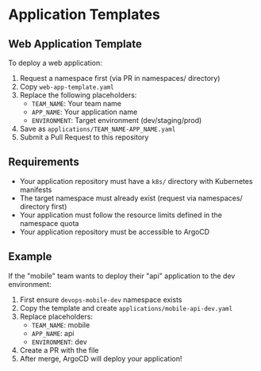 # Application Templates

## Web Application Template

To deploy a web application:

1. Request a namespace first (via PR in namespaces/ directory)
2. Copy `web-app-template.yaml`
3. Replace the following placeholders:
   - `TEAM_NAME`: Your team name
   - `APP_NAME`: Your application name
   - `ENVIRONMENT`: Target environment (dev/staging/prod)
4. Save as `applications/TEAM_NAME-APP_NAME.yaml`
5. Submit a Pull Request to this repository

## Requirements

- Your application repository must have a `k8s/` directory with Kubernetes manifests
- The target namespace must already exist (request via namespaces/ directory first)
- Your application must follow the resource limits defined in the namespace quota
- Your application repository must be accessible to ArgoCD

## Example

If the "mobile" team wants to deploy their "api" application to the dev environment:

1. First ensure `devops-mobile-dev` namespace exists
2. Copy the template and create `applications/mobile-api-dev.yaml`
3. Replace placeholders:
   - `TEAM_NAME`: mobile
   - `APP_NAME`: api
   - `ENVIRONMENT`: dev
4. Create a PR with the file
5. After merge, ArgoCD will deploy your application!
